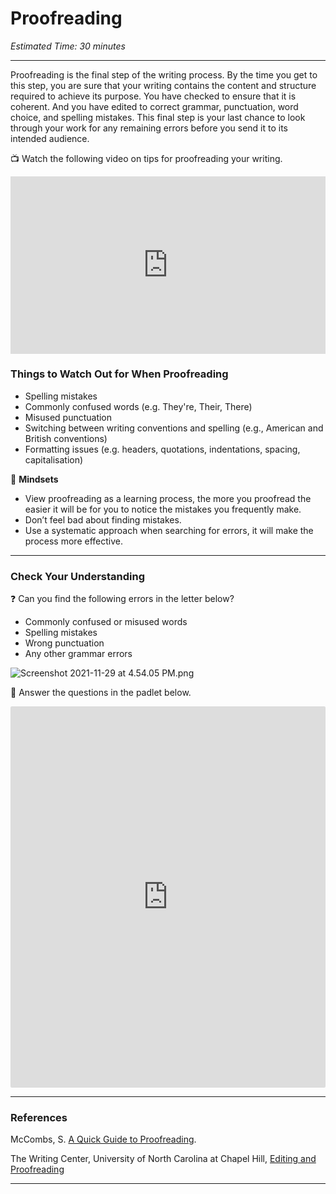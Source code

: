 # Proofreading

*Estimated Time: 30 minutes*

---

Proofreading is the final step of the writing process. By the time you get to this step, you are sure that your writing contains the content and structure required to achieve its purpose. You have checked to ensure that it is coherent. And you have edited to correct grammar, punctuation, word choice, and spelling mistakes. This final step is your last chance to look through your work for any remaining errors before you send it to its intended audience.

<aside>

📺 Watch the following video on tips for proofreading your writing.

</aside>

<div style="position: relative; padding-bottom: 56.25%; height: 0;"><iframe src="https://www.youtube.com/embed/sCWkeAhBoe8" title="YouTube video player" frameborder="0" allow="accelerometer; autoplay; clipboard-write; encrypted-media; gyroscope; picture-in-picture" allowfullscreen style="position: absolute; top: 0; left: 0; width: 100%; height: 100%;"></iframe></div>

### Things to Watch Out for When Proofreading

- Spelling mistakes
- Commonly confused words (e.g. They're, Their, There)
- Misused punctuation
- Switching between writing conventions and spelling (e.g., American and British conventions)
- Formatting issues (e.g. headers, quotations, indentations, spacing, capitalisation)

🧠 **Mindsets**

- View proofreading as a learning process, the more you proofread the easier it will be for you to notice the mistakes you frequently make.
- Don’t feel bad about finding mistakes.
- Use a systematic approach when searching for errors, it will make the process more effective.

---

### Check Your Understanding

<aside>

❓ Can you find the following errors in the letter below?

- Commonly confused or misused words
- Spelling mistakes
- Wrong punctuation
- Any other grammar errors

</aside>

![Screenshot 2021-11-29 at 4.54.05 PM.png](/communicating-for-success/revising-editing-proofreading/proofreading/screenshot-2021-11-29-at-4.54.05-pm.png)

<aside>

💬 Answer the questions in the padlet below.

</aside>

<div style="border:1px solid rgba(0,0,0,0.1);border-radius:2px;box-sizing:border-box;overflow:hidden;position:relative;width:100%;background:#F4F4F4"><iframe src="https://padlet.com/curriculumpad/jqg2umgu1bh51lxl" frameborder="0" allow="camera;microphone;geolocation" style="width:100%;height:608px;display:block;padding:0;margin:0"></iframe></div>

---

### References

McCombs, S. [A Quick Guide to Proofreading](https://www.scribbr.com/language-rules/what-is-proofreading/). 

The Writing Center, University of North Carolina at Chapel Hill, [Editing and Proofreading](https://writingcenter.unc.edu/tips-and-tools/editing-and-proofreading/)

---
